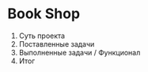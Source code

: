 Book Shop
==========
1. Суть проекта
2. Поставленные задачи
3. Выполненные задачи / Функционал
4. Итог
